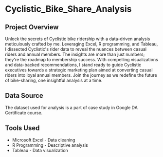 # Cyclistic_Bike_Share_Analysis

## Project Overview

Unlock the secrets of Cyclistic bike ridership with a data-driven analysis meticulously crafted by me. Leveraging Excel, R programming, and Tableau, I dissected Cyclistic's rider data to reveal the nuances between casual riders and annual members. The insights are more than just numbers; they're the roadmap to membership success. With compelling visualizations and data-backed recommendations, I stand ready to guide Cyclistic executives towards a strategic marketing plan aimed at converting casual riders into loyal annual members. Join the journey as we redefine the future of bike-sharing, one insightful analysis at a time.

## Data Source

The dataset used for analysis is a part of case study in Google DA Certificate course.

## Tools Used 

- Microsoft Excel - Data cleaning
- R Programming - Descriptive analysis
- Tableau - Data visualization
